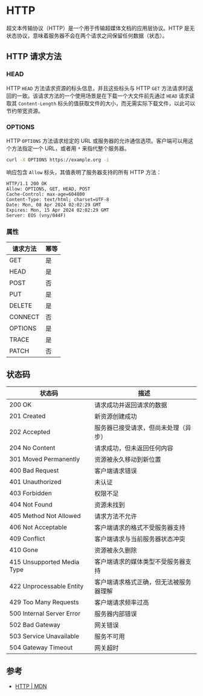# HTTP

超文本传输协议（HTTP）是一个用于传输超媒体文档的应用层协议。HTTP 是无状态协议，意味着服务器不会在两个请求之间保留任何数据（状态）。

## HTTP 请求方法

### HEAD

HTTP `HEAD` 方法请求资源的标头信息，并且这些标头与 HTTP `GET` 方法请求时返回的一致。该请求方法的一个使用场景是在下载一个大文件前先通过 `HEAD` 请求读取其 `Content-Length` 标头的值获取文件的大小，而无需实际下载文件，以此可以节约带宽资源。

### OPTIONS

HTTP `OPTIONS` 方法请求给定的 URL 或服务器的允许通信选项。客户端可以用这个方法指定一个 URL，或者用 `*` 来指代整个服务器。

```bash
curl -X OPTIONS https://example.org -i
```

响应包含 `Allow` 标头，其值表明了服务器支持的所有 HTTP 方法：

```http
HTTP/1.1 200 OK
Allow: OPTIONS, GET, HEAD, POST
Cache-Control: max-age=604800
Content-Type: text/html; charset=UTF-8
Date: Mon, 08 Apr 2024 02:02:29 GMT
Expires: Mon, 15 Apr 2024 02:02:29 GMT
Server: EOS (vny/044F)
```

### 属性

| 请求方法 | 幂等 |
| -------- | ---- |
| GET      | 是   |
| HEAD     | 是   |
| POST     | 否   |
| PUT      | 是   |
| DELETE   | 是   |
| CONNECT  | 否   |
| OPTIONS  | 是   |
| TRACE    | 是   |
| PATCH    | 否   |

## 状态码

| 状态码                     | 描述                                   |
| -------------------------- | -------------------------------------- |
| 200 OK                     | 请求成功并返回请求的数据               |
| 201 Created                | 新资源创建成功                         |
| 202 Accepted               | 服务器已接受请求，但尚未处理（异步）   |
| 204 No Content             | 请求成功，但未返回任何内容             |
| 301 Moved Permanently      | 资源被永久移动到新位置                 |
| 400 Bad Request            | 客户端请求错误                         |
| 401 Unauthorized           | 未认证                                 |
| 403 Forbidden              | 权限不足                               |
| 404 Not Found              | 资源未找到                             |
| 405 Method Not Allowed     | 请求方法不允许                         |
| 406 Not Acceptable         | 客户端请求的格式不受服务器支持         |
| 409 Conflict               | 客户端请求与当前服务器状态冲突         |
| 410 Gone                   | 资源被永久删除                         |
| 415 Unsupported Media Type | 客户端请求的媒体类型不受服务器支持     |
| 422 Unprocessable Entity   | 客户端请求格式正确，但无法被服务器理解 |
| 429 Too Many Requests      | 客户端请求频率过高                     |
| 500 Internal Server Error  | 服务器内部错误                         |
| 502 Bad Gateway            | 网关错误                               |
| 503 Service Unavailable    | 服务不可用                             |
| 504 Gateway Timeout        | 网关超时                               |

## 参考

- [HTTP | MDN](https://developer.mozilla.org/en-US/docs/Web/HTTP)
